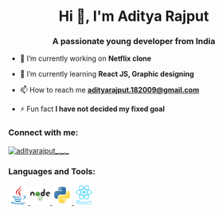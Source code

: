 <h1 align="center">Hi 👋, I'm Aditya Rajput</h1>
<h3 align="center">A passionate young developer from India</h3>

- 🔭 I’m currently working on **Netflix clone**

- 🌱 I’m currently learning **React JS, Graphic designing**

- 📫 How to reach me **adityarajput.182009@gmail.com**

- ⚡ Fun fact **I have not decided my fixed goal**

<h3 align="left">Connect with me:</h3>
<p align="left">
<a href="https://instagram.com/adityarajput_._._" target="blank"><img align="center" src="https://raw.githubusercontent.com/rahuldkjain/github-profile-readme-generator/master/src/images/icons/Social/instagram.svg" alt="adityarajput_._._" height="30" width="40" /></a>
</p>

<h3 align="left">Languages and Tools:</h3>
<p align="left"> <a href="https://www.java.com" target="_blank" rel="noreferrer"> <img src="https://raw.githubusercontent.com/devicons/devicon/master/icons/java/java-original.svg" alt="java" width="40" height="40"/> </a> <a href="https://nodejs.org" target="_blank" rel="noreferrer"> <img src="https://raw.githubusercontent.com/devicons/devicon/master/icons/nodejs/nodejs-original-wordmark.svg" alt="nodejs" width="40" height="40"/> </a> <a href="https://www.python.org" target="_blank" rel="noreferrer"> <img src="https://raw.githubusercontent.com/devicons/devicon/master/icons/python/python-original.svg" alt="python" width="40" height="40"/> </a> <a href="https://reactjs.org/" target="_blank" rel="noreferrer"> <img src="https://raw.githubusercontent.com/devicons/devicon/master/icons/react/react-original-wordmark.svg" alt="react" width="40" height="40"/> </a> </p>
